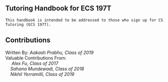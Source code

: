 ## Tutoring Handbook for ECS 197T
    This handbook is intended to be addressed to those who sign up for CS Tutoring (ECS 197T).
## Contributions
   Written By: *Aakash Prabhu, Class of 2019*   
   Valuable Contributions From:  
   &nbsp;&nbsp;&nbsp;&nbsp; *Alex Fu, Class of 2017*  
   &nbsp;&nbsp;&nbsp;&nbsp;*Sahana Mundewadi, Class of 2018*  
   &nbsp;&nbsp;&nbsp;&nbsp;*Nikhil Yerramilli, Class of 2019*
